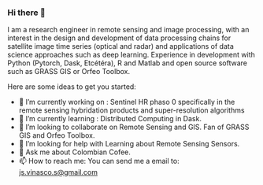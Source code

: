 ### Hi there 👋


I am a research engineer in remote sensing and image processing, with an interest in the design and development of data processing chains for satellite image time series (optical and radar) and applications of data science approaches such as deep learning. Experience in development with Python (Pytorch, Dask, Etcétéra), R and Matlab and open source software such as GRASS GIS or Orfeo Toolbox.

<!--
**JSVinasco/jsvinasco** is a ✨ _special_ ✨ repository because its `README.md` (this file) appears on your GitHub profile.
-->
Here are some ideas to get you started:

- 🔭 I’m currently working on : Sentinel HR phaso 0 specifically in the remote sensing hybridation products and super-resolution algorithms
- 🌱 I’m currently learning : Distributed Computing in Dask.
- 👯 I’m looking to collaborate on Remote Sensing and GIS. Fan of GRASS GIS and Orfeo Toolbox.
- 🤔 I’m looking for help with Learning about Remote Sensing Sensors.
- 💬 Ask me about Colombian Cofee.
- 📫 How to reach me: You can send me a email to: js.vinasco.s@gmail.com
<!--- !!! -->
